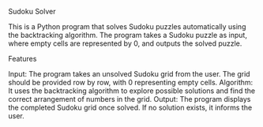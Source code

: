Sudoku Solver

This is a Python program that solves Sudoku puzzles automatically using the backtracking algorithm. The program takes a Sudoku puzzle as input, where empty cells are represented by 0, and outputs the solved puzzle.

Features


Input: The program takes an unsolved Sudoku grid from the user. The grid should be provided row by row, with 0 representing empty cells.
Algorithm: It uses the backtracking algorithm to explore possible solutions and find the correct arrangement of numbers in the grid.
Output: The program displays the completed Sudoku grid once solved. If no solution exists, it informs the user.
